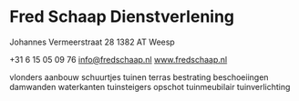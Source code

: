 # Fred Schaap Dienstverlening

Johannes Vermeerstraat 28
1382 AT Weesp

+31 6 15 05 09 76
info@fredschaap.nl
www.fredschaap.nl

vlonders
aanbouw
schuurtjes
tuinen
terras
bestrating
beschoeiingen
damwanden
waterkanten
tuinsteigers
opschot
tuinmeubilair
tuinverlichting
